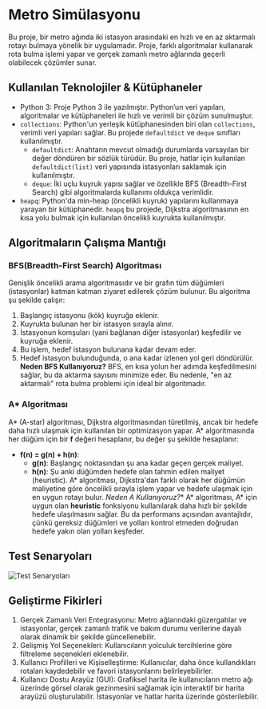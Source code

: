 # Metro Simülasyonu
Bu proje, bir metro ağında iki istasyon arasındaki en hızlı ve en az aktarmalı rotayı bulmaya yönelik bir uygulamadır. Proje, farklı algoritmalar kullanarak rota bulma işlemi yapar ve gerçek zamanlı metro ağlarında geçerli olabilecek çözümler sunar.

## Kullanılan Teknolojiler & Kütüphaneler

- Python 3: Proje Python 3 ile yazılmıştır. Python’un veri yapıları, algoritmalar ve kütüphaneleri ile hızlı ve verimli bir çözüm sunulmuştur.
- `collections`: Python'un yerleşik kütüphanesinden biri olan `collections`, verimli veri yapıları sağlar. Bu projede `defaultdict` ve `deque` sınıfları kullanılmıştır.
  - `defaultdict`: Anahtarın mevcut olmadığı durumlarda varsayılan bir değer döndüren bir sözlük türüdür. Bu proje, hatlar için kullanılan `defaultdict(list)` veri yapısında istasyonları saklamak için kullanılmıştır.
  - `deque`: İki uçlu kuyruk yapısı sağlar ve özellikle BFS (Breadth-First Search) gibi algoritmalarda kullanımı oldukça verimlidir.
- `heapq`: Python'da min-heap (öncelikli kuyruk) yapılarını kullanmaya yarayan bir kütüphanedir. `heapq` bu projede, Dijkstra algoritmasının en kısa yolu bulmak için kullanılan öncelikli kuyrukta kullanılmıştır.

## Algoritmaların Çalışma Mantığı
### BFS(Breadth-First Search) Algoritması
Genişlik öncelikli arama algoritmasıdır ve bir grafın tüm düğümleri (istasyonlar) katman katman ziyaret edilerek çözüm bulunur. Bu algoritma şu şekilde çalışır:
1. Başlangıç istasyonu (kök) kuyruğa eklenir.
2. Kuyrukta bulunan her bir istasyon sırayla alınır.
3. İstasyonun komşuları (yani bağlanan diğer istasyonlar) keşfedilir ve kuyruğa eklenir.
4. Bu işlem, hedef istasyon bulunana kadar devam eder.
5. Hedef istasyon bulunduğunda, o ana kadar izlenen yol geri döndürülür.
 **Neden BFS Kullanıyoruz?**
BFS, en kısa yolun her adımda keşfedilmesini sağlar, bu da aktarma sayısını minimize eder. Bu nedenle, "en az aktarmalı" rota bulma problemi için ideal bir algoritmadır.


### A* Algoritması
A* (A-star) algoritması, Dijkstra algoritmasından türetilmiş, ancak bir hedefe daha hızlı ulaşmak için kullanılan bir optimizasyon yapar. A* algoritmasında her düğüm için bir **f** değeri hesaplanır, bu değer şu şekilde hesaplanır:
- **f(n) = g(n) + h(n)**:
  - **g(n)**: Başlangıç noktasından şu ana kadar geçen gerçek maliyet.
  - **h(n)**: Şu anki düğümden hedefe olan tahmin edilen maliyet (heuristic).
A* algoritması, Dijkstra'dan farklı olarak her düğümün maliyetine göre öncelikli sırayla işlem yapar ve hedefe ulaşmak için en uygun rotayı bulur.
 **Neden A* Kullanıyoruz?**
A* algoritması, A* için uygun olan **heuristic** fonksiyonu kullanılarak daha hızlı bir şekilde hedefe ulaşılmasını sağlar. Bu da performans açısından avantajlıdır, çünkü gereksiz düğümleri ve yolları kontrol etmeden doğrudan hedefe yakın olan yolları keşfeder.

## Test Senaryoları
![Test Senaryoları]((https://github.com/niisagulec/MetroSimulation/blob/main/metrosimulation.png))


## Geliştirme Fikirleri
1. Gerçek Zamanlı Veri Entegrasyonu: Metro ağlarındaki güzergahlar ve istasyonlar, gerçek zamanlı trafik ve bakım durumu verilerine dayalı olarak dinamik bir şekilde güncellenebilir. 
2. Gelişmiş Yol Seçenekleri: Kullanıcıların yolculuk tercihlerine göre filtreleme seçenekleri eklenebilir.
3. Kullanıcı Profilleri ve Kişiselleştirme: Kullanıcılar, daha önce kullandıkları rotaları kaydedebilir ve favori istasyonlarını belirleyebilirler.
4. Kullanıcı Dostu Arayüz (GUI): Grafiksel harita ile kullanıcıların metro ağı üzerinde görsel olarak gezinmesini sağlamak için interaktif bir harita arayüzü oluşturulabilir. İstasyonlar ve hatlar harita üzerinde gösterilebilir.
